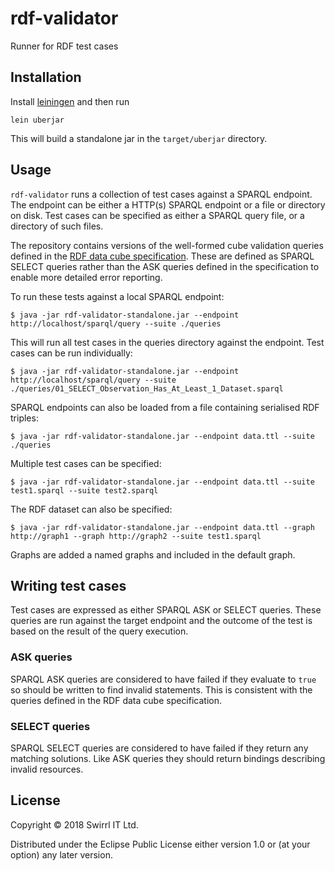# rdf-validator

Runner for RDF test cases

## Installation

Install [leiningen](https://leiningen.org/) and then run

```
lein uberjar
```

This will build a standalone jar in the `target/uberjar` directory.

## Usage

`rdf-validator` runs a collection of test cases against a SPARQL endpoint. The endpoint can be either a HTTP(s) SPARQL
endpoint or a file or directory on disk. Test cases can be specified as either a SPARQL query file, or a directory
of such files.

The repository contains versions of the well-formed cube validation queries defined in the [RDF data cube specification](https://www.w3.org/TR/vocab-data-cube/#wf).
These are defined as SPARQL SELECT queries rather than the ASK queries defined in the specification to enable more detailed error reporting.

To run these tests against a local SPARQL endpoint:

    $ java -jar rdf-validator-standalone.jar --endpoint http://localhost/sparql/query --suite ./queries
    
This will run all test cases in the queries directory against the endpoint. Test cases can be run individually:

    $ java -jar rdf-validator-standalone.jar --endpoint http://localhost/sparql/query --suite ./queries/01_SELECT_Observation_Has_At_Least_1_Dataset.sparql
        
SPARQL endpoints can also be loaded from a file containing serialised RDF triples:

    $ java -jar rdf-validator-standalone.jar --endpoint data.ttl --suite ./queries
    
Multiple test cases can be specified:
    
    $ java -jar rdf-validator-standalone.jar --endpoint data.ttl --suite test1.sparql --suite test2.sparql 
        
The RDF dataset can also be specified:

    $ java -jar rdf-validator-standalone.jar --endpoint data.ttl --graph http://graph1 --graph http://graph2 --suite test1.sparql
    
Graphs are added a named graphs and included in the default graph. 

## Writing test cases

Test cases are expressed as either SPARQL ASK or SELECT queries. These queries are run against the target endpoint and the outcome of the test is based on the
result of the query execution.

### ASK queries

SPARQL ASK queries are considered to have failed if they evaluate to `true` so should be written to find invalid statements. 
This is consistent with the queries defined in the RDF data cube specification.

### SELECT queries

SPARQL SELECT queries are considered to have failed if they return any matching solutions. Like ASK queries they should return bindings describing invalid resources. 

## License

Copyright © 2018 Swirrl IT Ltd.

Distributed under the Eclipse Public License either version 1.0 or (at
your option) any later version.

